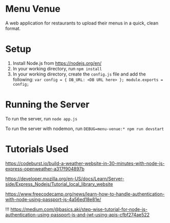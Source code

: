 # Menu Venue

A web application for restaurants to upload their menus in a quick, clean format.

# Setup

1. Install Node.js from https://nodejs.org/en/
2. In your working directory, run `npm install`
3. In your working directory, create the `config.js` file and add the following: `var config = { DB_URL: <DB URL here> }; module.exports = config;`

# Running the Server

To run the server, run `node app.js`

To run the server with nodemon, run `DEBUG=menu-venue:* npm run devstart`

# Tutorials Used

https://codeburst.io/build-a-weather-website-in-30-minutes-with-node-js-express-openweather-a317f904897b

https://developer.mozilla.org/en-US/docs/Learn/Server-side/Express_Nodejs/Tutorial_local_library_website

https://www.freecodecamp.org/news/learn-how-to-handle-authentication-with-node-using-passport-js-4a56ed18e81e/

!!! https://medium.com/@basics.aki/step-wise-tutorial-for-node-js-authentication-using-passport-js-and-jwt-using-apis-cfbf274ae522
